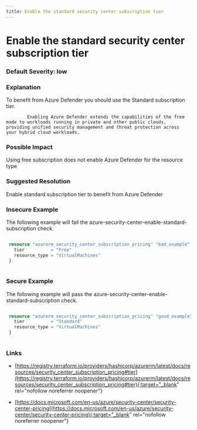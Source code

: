 ```yaml
---
title: Enable the standard security center subscription tier
---
```


# Enable the standard security center subscription tier

### Default Severity: <span class="severity low">low</span>

### Explanation

To benefit from Azure Defender you should use the Standard subscription tier.
			
			Enabling Azure Defender extends the capabilities of the free mode to workloads running in private and other public clouds, providing unified security management and threat protection across your hybrid cloud workloads.

### Possible Impact
Using free subscription does not enable Azure Defender for the resource type

### Suggested Resolution
Enable standard subscription tier to benefit from Azure Defender


### Insecure Example

The following example will fail the azure-security-center-enable-standard-subscription check.
```terraform

 resource "azurerm_security_center_subscription_pricing" "bad_example" {
   tier          = "Free"
   resource_type = "VirtualMachines"
 }
 
```



### Secure Example

The following example will pass the azure-security-center-enable-standard-subscription check.
```terraform

 resource "azurerm_security_center_subscription_pricing" "good_example" {
   tier          = "Standard"
   resource_type = "VirtualMachines"
 }
 
```



### Links


- [https://registry.terraform.io/providers/hashicorp/azurerm/latest/docs/resources/security_center_subscription_pricing#tier](https://registry.terraform.io/providers/hashicorp/azurerm/latest/docs/resources/security_center_subscription_pricing#tier){:target="_blank" rel="nofollow noreferrer noopener"}

- [https://docs.microsoft.com/en-us/azure/security-center/security-center-pricing](https://docs.microsoft.com/en-us/azure/security-center/security-center-pricing){:target="_blank" rel="nofollow noreferrer noopener"}



